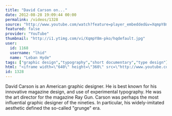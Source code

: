 ```yaml
---
title: "David Carson on..."
date: 2012-08-28 19:09:44 00:00
permalink: /videos/1328
source: "http://www.youtube.com/watch?feature=player_embedded&v=XqmpY8m-pko"
featured: false
provider: "YouTube"
thumbnail: "http://i1.ytimg.com/vi/XqmpY8m-pko/hqdefault.jpg"
user:
  id: 1168
  username: "lhid"
  name: "Leban Hyde"
tags: ["graphic design","typography","short documentary","type design"]
html: "<iframe width=\"640\" height=\"360\" src=\"http://www.youtube.com/embed/XqmpY8m-pko?wmode=transparent&fs=1&feature=oembed\" frameborder=\"0\" allowfullscreen></iframe>"
id: 1328
---
```


David Carson is an American graphic designer. He is best known for his innovative magazine design, and use of experimental typography. He was the art director for the magazine Ray Gun. Carson was perhaps the most influential graphic designer of the nineties. In particular, his widely-imitated aesthetic defined the so-called "grunge" era.